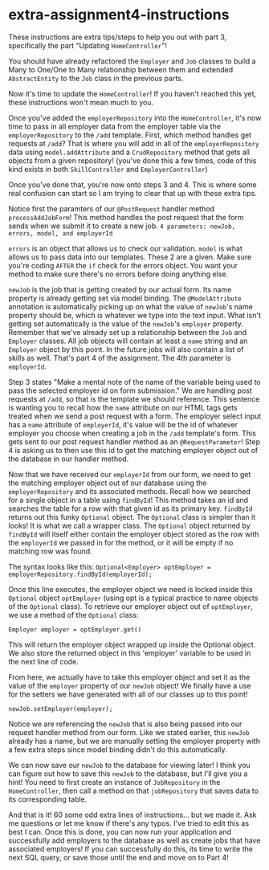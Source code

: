 # extra-assignment4-instructions

These instructions are extra tips/steps to help you out with part 3, 
specifically the part "Updating `HomeController`"!
 
You should have already refactored the `Employer` and `Job` classes to build a Many to One/One to Many
relationship between them and extended `AbstractEntity` to the `Job` class in the previous parts.

Now it's time to update the `HomeController`!
If you haven't reached this yet, these instructions won't mean much to you.

Once you've added the `employerRepository` into the `HomeController`, it's now time to pass in all
employer data from the employer table via the `employerRepository` to the `/add` template. First, which method
handles get requests at `/add`? That is where you will add in all of the `employerRepository` data using `model.addAttribute`
and a `CrudRepository` method that gets all objects from a given repository! (you've done this a few times, code of this kind
exists in both `SkillController` and `EmployerController`)

Once you've done that, you're now onto steps 3 and 4. This is where some real confusion can start so I am trying
to clear that up with these extra tips.

Notice first the paramters of our ```@PostRequest``` handler method ```processAddJobForm```!
This method handles the post request that the form sends when we submit it to create a new job.
```4 parameters: newJob, errors, model, and employerId```

```errors``` is an object that allows us to check our validation.
```model``` is what allows us to pass data into our templates.
These 2 are a given.
Make sure you're coding `AFTER` the `if` check for the errors object. You want your method to make sure there's no errors before doing anything
else.

```newJob``` is the job that is getting created by our actual form.
Its name property is already getting set via model binding. The ```@ModelAttribute``` annotation is automatically picking up on what the value
of ```newJob```'s name property should be, which is whatever we type into the text input. What isn't getting set automatically is the value of
the ```newJob```'s ```employer``` property. Remember that we've already set up a relationship between the ```Job``` and ```Employer``` classes. All job objects will 
contain at least a ```name``` string and an ```Employer``` object by this point. In the future jobs will also contain a list of skills as well. That's part 4
of the assignment. The 4th parameter is ```employerId```.

Step 3 states "Make a mental note of the name of the variable being used to pass the selected employer id on form submission."
We are handling post requests at `/add`, so that is the template we should reference.
This sentence is wanting you to recall how the `name` attribute on our HTML tags gets treated when we
send a post request with a form. The employer select input has a `name` attribute of `employerId`, it's value will be the id of 
whatever employer you choose when creating a job in the `/add` template's form. This gets sent to our post request handler method as an
`@RequestParameter`! Step 4 is asking us to then use this id to get the matching employer object out of the database in our handler method.

Now that we have received our `employerId` from our form, we need to get the matching employer object out of our database using the 
`employerRepository` and its associated methods. Recall how we searched for a single object in a table using `findById`! This method takes an
id and searches the table for a row with that given id as its primary key. `findById` returns out this funky `Optional` object. The `Optional` class
is simpler than it looks! It is what we call a wrapper class. The `Optional` object returned by `findById` will itself either contain the employer
object stored as the row with the `employerId` we passed in for the method, or it will be empty if no matching row was found.

The syntax looks like this:
```Optional<Employer> optEmployer = employerRepository.findById(employerId);```

Once this line executes, the employer object we need is locked inside this `Optional` object `optEmployer` (using opt is a typical practice to name
objects of the `Optional` class). To retrieve our employer object out of `optEmployer`, we use a method of the `Optional` class:

```Employer employer = optEmployer.get()```

This will return the employer object wrapped up inside the Optional object. We also store the returned object in this 'employer' variable to be used in the next
line of code.

From here, we actually have to take this employer object and set it as the value of the `employer` property of our `newJob` object!
We finally have a use for the setters we have generated with all of our classes up to this point!

```newJob.setEmployer(employer);```

Notice we are referencing the `newJob` that is also being passed into our request handler method from our form. Like we stated earlier, this
`newJob` already has a name, but we are manually setting the employer property with a few extra steps since model binding didn't do this automatically.

We can now save our `newJob` to the database for viewing later! I think you can figure out how to save this `newJob` to the database, but I'll 
give you a hint! You need to first create an instance of `JobRepository` in the `HomeController`, then call a method on that `jobRepository`
that saves data to its corresponding table.

And that is it! 60 some odd extra lines of instructions... but we made it. Ask me questions or let me know if there's any typos. I've tried
to edit this as best I can. Once this is done, you can now run your application and successfully add employers to the database as well as
create jobs that have associated employers! If you can successfully do this, its time to write the next SQL query, or save those until the end
and move on to Part 4! 


